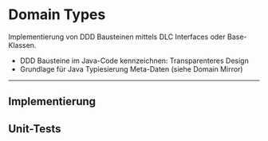 # Domain Types
Implementierung von DDD Bausteinen mittels DLC Interfaces oder Base-Klassen.
-   DDD Bausteine im Java-Code kennzeichnen: Transparenteres Design
-   Grundlage für Java Typiesierung Meta-Daten (siehe Domain Mirror)

<hr/>

## Implementierung

## Unit-Tests
